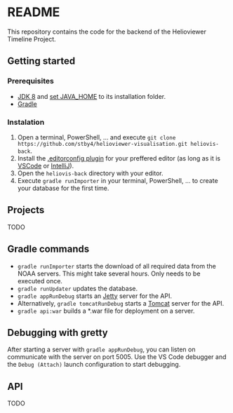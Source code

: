 # README

This repository contains the code for the backend of the Helioviewer Timeline Project.

## Getting started

### Prerequisites
- [JDK 8](https://www.oracle.com/technetwork/java/javase/downloads/jdk8-downloads-2133151.html) and [set JAVA_HOME](https://www.bing.com/search?q=set+JAVA_HOME) to its installation folder.
- [Gradle](https://gradle.org)

### Instalation
1. Open a terminal, PowerShell, ... and execute `git clone https://github.com/stby4/helioviewer-visualisation.git heliovis-back`.
2. Install the [.editorconfig plugin](http://editorconfig.org) for your preffered editor (as long as it is [VSCode](https://code.visualstudio.com) or [IntelliJ](https://www.jetbrains.com/idea/)).
3. Open the `heliovis-back` directory with your editor.
4. Execute `gradle runImporter` in your terminal, PowerShell, ... to create your database for the first time.

## Projects
TODO

## Gradle commands
- `gradle runImporter` starts the download of all required data from the NOAA servers. This might take several hours. Only needs to be executed once.
- `gradle runUpdater` updates the database.
- `gradle appRunDebug` starts an [Jetty](http://www.eclipse.org/jetty/) server for the API.
- Alternatively, `gradle tomcatRunDebug` starts a [Tomcat](http://tomcat.apache.org/) server for the API.
- `gradle api:war` builds a *.war file for deployment on a server.

## Debugging with gretty
After starting a server with `gradle appRunDebug`, you can listen on communicate with the server on port 5005. Use the VS Code debugger and the `Debug (Attach)` launch configuration to start debugging.

## API
TODO
